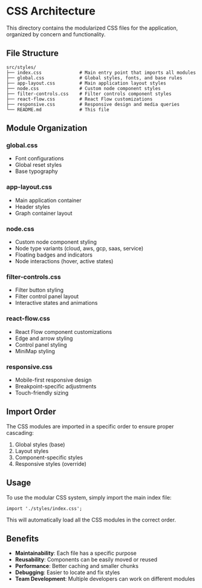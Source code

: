 # CSS Architecture

This directory contains the modularized CSS files for the application, organized by concern and functionality.

## File Structure

```
src/styles/
├── index.css              # Main entry point that imports all modules
├── global.css             # Global styles, fonts, and base rules
├── app-layout.css         # Main application layout styles
├── node.css               # Custom node component styles
├── filter-controls.css    # Filter controls component styles
├── react-flow.css         # React Flow customizations
├── responsive.css         # Responsive design and media queries
└── README.md              # This file
```

## Module Organization

### global.css
- Font configurations
- Global reset styles
- Base typography

### app-layout.css
- Main application container
- Header styles
- Graph container layout

### node.css
- Custom node component styling
- Node type variants (cloud, aws, gcp, saas, service)
- Floating badges and indicators
- Node interactions (hover, active states)

### filter-controls.css
- Filter button styling
- Filter control panel layout
- Interactive states and animations

### react-flow.css
- React Flow component customizations
- Edge and arrow styling
- Control panel styling
- MiniMap styling

### responsive.css
- Mobile-first responsive design
- Breakpoint-specific adjustments
- Touch-friendly sizing

## Import Order

The CSS modules are imported in a specific order to ensure proper cascading:

1. Global styles (base)
2. Layout styles
3. Component-specific styles
4. Responsive styles (override)

## Usage

To use the modular CSS system, simply import the main index file:

```tsx
import './styles/index.css';
```

This will automatically load all the CSS modules in the correct order.

## Benefits

- **Maintainability**: Each file has a specific purpose
- **Reusability**: Components can be easily moved or reused
- **Performance**: Better caching and smaller chunks
- **Debugging**: Easier to locate and fix styles
- **Team Development**: Multiple developers can work on different modules